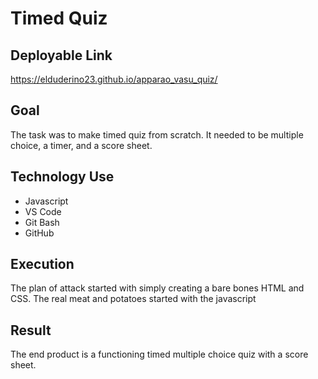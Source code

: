 # Timed Quiz

## Deployable Link
https://elduderino23.github.io/apparao_vasu_quiz/

## Goal
The task was to make timed quiz from scratch. It needed to be multiple choice, a timer, and a score sheet.

## Technology Use
  - Javascript
  - VS Code
  - Git Bash 
  - GitHub

## Execution

The plan of attack started with simply creating a bare bones HTML and CSS. The real meat and potatoes started with the javascript 

## Result
The end product is a functioning timed multiple choice quiz with a score sheet.
